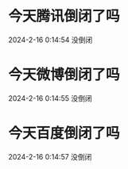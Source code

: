 # 今天腾讯倒闭了吗

2024-2-16 0:14:54 没倒闭

# 今天微博倒闭了吗

2024-2-16 0:14:55 没倒闭

# 今天百度倒闭了吗

2024-2-16 0:14:57 没倒闭

